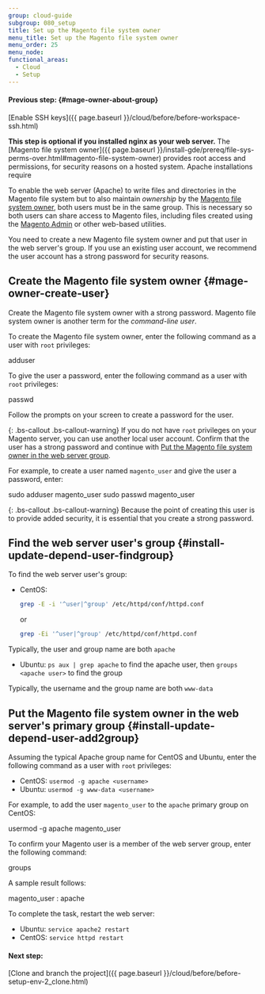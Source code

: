 ```yaml
---
group: cloud-guide
subgroup: 080_setup
title: Set up the Magento file system owner
menu_title: Set up the Magento file system owner
menu_order: 25
menu_node:
functional_areas:
  - Cloud
  - Setup
---
```

#### Previous step: {#mage-owner-about-group}
[Enable SSH keys]({{ page.baseurl }}/cloud/before/before-workspace-ssh.html)

**This step is optional if you installed nginx as your web server.** The [Magento file system owner]({{ page.baseurl }}/install-gde/prereq/file-sys-perms-over.html#magento-file-system-owner) provides root access and permissions, for security reasons on a hosted system. Apache installations require

To enable the web server (Apache) to write files and directories in the Magento file system but to also maintain *ownership* by the [Magento file system owner](https://glossary.magento.com/magento-file-system-owner), both users must be in the same group. This is necessary so both users can share access to Magento files, including files created using the [Magento Admin](https://glossary.magento.com/magento-admin) or other web-based utilities.

You need to create a new Magento file system owner and put that user in the web server's group. If you use an existing user account, we recommend the user account has a strong password for security reasons.

## Create the Magento file system owner {#mage-owner-create-user}

Create the Magento file system owner with a strong password. Magento file system owner is another term for the *command-line user*.

To create the Magento file system owner, enter the following command as a user with `root` privileges:

 adduser <username>

To give the user a password, enter the following command as a user with `root` privileges:

 passwd <username>

Follow the prompts on your screen to create a password for the user.

{: .bs-callout .bs-callout-warning}
If you do not have `root` privileges on your Magento server, you can use another local user account. Confirm that the user has a strong password and continue with [Put the Magento file system owner in the web server group](#install-update-depend-user-add2group).

For example, to create a user named `magento_user` and give the user a password, enter:

 sudo adduser magento_user
 sudo passwd magento_user

{: .bs-callout .bs-callout-warning}
Because the point of creating this user is to provide added security, it is essential that you create a strong password.

## Find the web server user's group {#install-update-depend-user-findgroup}

To find the web server user's group:

* CentOS:

    ```bash
    grep -E -i '^user|^group' /etc/httpd/conf/httpd.conf
    ```
    or
    ```bash
    grep -Ei '^user|^group' /etc/httpd/conf/httpd.conf
    ```

Typically, the user and group name are both `apache`
* Ubuntu: `ps aux | grep apache` to find the apache user, then `groups <apache user>` to find the group

 Typically, the username and the group name are both `www-data`

## Put the Magento file system owner in the web server's primary group {#install-update-depend-user-add2group}

Assuming the typical Apache group name for CentOS and Ubuntu, enter the following command as a user with `root` privileges:

* CentOS: `usermod -g apache <username>`
* Ubuntu: `usermod -g www-data <username>`

For example, to add the user `magento_user` to the `apache` primary group on CentOS:

 usermod -g apache magento_user

To confirm your Magento user is a member of the web server group, enter the following command:

 groups <username>

A sample result follows:

 magento_user : apache

To complete the task, restart the web server:

* Ubuntu: `service apache2 restart`
* CentOS: `service httpd restart`

#### Next step:
[Clone and branch the project]({{ page.baseurl }}/cloud/before/before-setup-env-2_clone.html)
